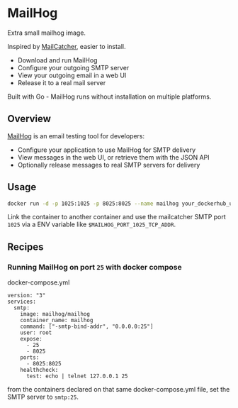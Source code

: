 # MailHog 

Extra small mailhog image.

Inspired by [MailCatcher](http://mailcatcher.me/), easier to install.

* Download and run MailHog
* Configure your outgoing SMTP server
* View your outgoing email in a web UI
* Release it to a real mail server

Built with Go - MailHog runs without installation on multiple platforms.

## Overview

[MailHog](https://github.com/mailhog/MailHog) is an email testing tool for developers:

* Configure your application to use MailHog for SMTP delivery
* View messages in the web UI, or retrieve them with the JSON API
* Optionally release messages to real SMTP servers for delivery

## Usage

```sh
docker run -d -p 1025:1025 -p 8025:8025 --name mailhog your_dockerhub_username/mailhog
```

Link the container to another container and use the mailcatcher SMTP port `1025` via a ENV variable like `$MAILHOG_PORT_1025_TCP_ADDR`.

## Recipes

### Running MailHog on port `25` with docker compose

docker-compose.yml

```
version: "3"
services:
  smtp:
    image: mailhog/mailhog
    container_name: mailhog
    command: ["-smtp-bind-addr", "0.0.0.0:25"]
    user: root
    expose:
      - 25
      - 8025
    ports:
      - 8025:8025
    healthcheck:
      test: echo | telnet 127.0.0.1 25
```

from the containers declared on that same docker-compose.yml file, set the SMTP server to `smtp:25`.